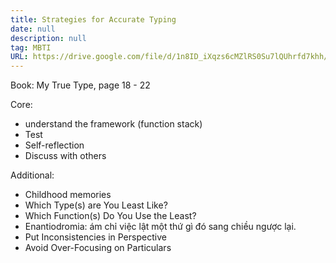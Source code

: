 ```yaml
---
title: Strategies for Accurate Typing
date: null
description: null
tag: MBTI
URL: https://drive.google.com/file/d/1n8ID_iXqzs6cMZlRS0Su7lQUhrfd7khh/view?usp=sharing
---
```


Book: My True Type, page 18 - 22

Core:
- understand the framework (function stack)
- Test
- Self-reflection
- Discuss with others

Additional:
- Childhood memories
- Which Type(s) are You Least Like?
- Which Function(s) Do You Use the Least?
- Enantiodromia: ám chỉ việc lật một thứ gì đó sang chiều ngược lại. 
- Put Inconsistencies in Perspective
- Avoid Over-Focusing on Particulars



